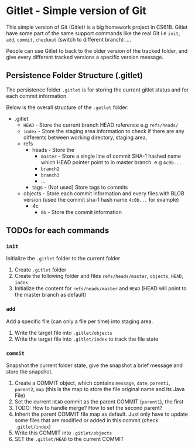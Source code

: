 # Gitlet - Simple version of Git

This simple version of Git (Gitlet) is a big homework project in CS61B. Gitlet have some part of the same support commands like the real Git i.e `init`, `add`, `commit`, `checkout` (switch to different branch) .... 

People can use Gitlet to back to the older version of the tracked folder, and give every different tracked versions a specific version message.  

## Persistence Folder Structure (.gitlet)
The persistence folder `.gitlet` is for storing the current gitlet status and for each commit information.  

Below is the overall structure of the `.getlet` folder:

+ .gitlet
  + `HEAD` - Store the current branch HEAD reference e.g `refs/heads/` 
  + `index` - Store the staging area information to check if there are any differents between working directory, staging area,    
  + refs 
    + heads - Store the  
      + `master` - Store a single line of commit SHA-1 hashed name which HEAD pointer point to in master branch. e.g `4c0b...` 
      + `branch2`
      + `branch3`
      + ...
    + tags - (Not used) Store tags to commits  
  + objects - Store each commit information and every files with BLOB version (used the commit sha-1 hash name `4c0b...` for example)  
    + 4c
      + `0b` - Store the commit information

## TODOs for each commands
### `init`
Initialize the `.gitlet` folder to the current folder
1. Create `.gitlet` folder
2. Create the following folder and files `refs/heads/master`, `objects`, `HEAD`, `index`
3. Initialize the content for  `refs/heads/master` and `HEAD` (HEAD will point to the master branch as default)

### `add`
Add a specific file (can only a file per time) into staging area.
1. Write the target file into `.gitlet/objects`
2. Write the target file into `.gitlet/index` to track the file state

### `commit`
Snapshot the current folder state, give the snapshot a brief message and store the snapshot.
1. Create a COMMIT object, which contains `message`, `date`, `parent1`, `parent2`, `map` (this is the map to store the file original name and its Java File)
2. Set the current `HEAD` commit as the parent COMMIT (`parent1`), the first  
3. TODO: How to handle merge? How to set the second parent? 
4. Inherit the parent COMMIT file map as default. Just only have to update some files that are modified or added in this commit (check `.gitlet/index`)  
5. Write this COMMIT into `.gitlet/objects`
6. SET the `.gitlet/HEAD` to the current COMMIT

### 











